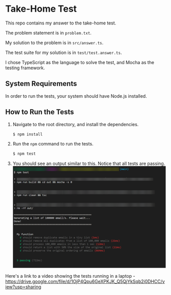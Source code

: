 # Take-Home Test

This repo contains my answer to the take-home test.

The problem statement is in `problem.txt`.

My solution to the problem is in `src/answer.ts`.

The test suite for my solution is in `test/test.answer.ts`.

I chose TypeScript as the language to solve the test, and Mocha as the testing framework.

## System Requirements

In order to run the tests, your system should have Node.js installed.

## How to Run the Tests

1. Navigate to the root directory, and install the dependencies.

   ```bash
   $ npm install
   ```

1. Run the `npm` command to run the tests.

   ```bash
   $ npm test
   ```

1. You should see an output similar to this. Notice that all tests are passing.
   ![Sample screenshot of output](media/test_results.png)

Here's a link to a video showing the tests running in a laptop - https://drive.google.com/file/d/1OjP4Qpu6GeXPKJK_Q5QjYkSqb2i0DHCC/view?usp=sharing
